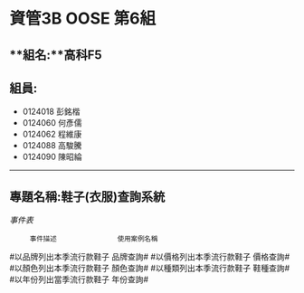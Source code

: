 # **資管3B OOSE 第6組** #
## **組名:**高科F5  ##
## **組員:** ##
- 0124018 彭銘楷
- 0124060 何彥儒
- 0124062 程維康
- 0124088 高駿騰
- 0124090 陳昭綸


----------

## **專題名稱:鞋子(衣服)查詢系統** ##
*事件表*

         事件描述	   	      	使用案例名稱
 #以品牌列出本季流行款鞋子	           品牌查詢#
 #以價格列出本季流行款鞋子	           價格查詢#
 #以顏色列出本季流行款鞋子	           顏色查詢#
 #以種類列出本季流行款鞋子	           鞋種查詢#
 #以年份列出當季流行款鞋子            年份查詢#

